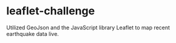 # leaflet-challenge
Utilized GeoJson and the JavaScript library Leaflet to map recent earthquake data live.
